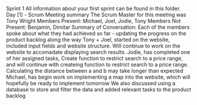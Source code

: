 Sprint 1 All information about your first sprint can be found in this folder.
Day [1] - Scrum Meeting summary
The Scrum Master for this meeting was Tony Wright
Members Present: Michael, Joel, Jodie, Tony
Members Not Present: Benjamin, Dimitar
Summary of Conversation: Each of the members spoke about what they had achieved so far - updating the progress on the product backlog along the way
Tony + Joel, started on the website, included input fields and website structure. Will continue to work on the website to accomadate displaying search results.
Jodie, has completed one of her assigned tasks, Create function to restrict search to a price range, and will continue with createing function to restrict search to a price range. Calculating the distance between a and b may take longer than expected
Michael, has begin work on implementing a map into the website, which will hopefully be ready to implement tomorrow
We also discussed using a database to store and filter the data and added relevant tasks to the product backlog
